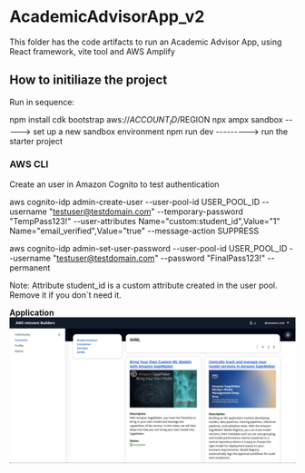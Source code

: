 # AcademicAdvisorApp_v2 
This folder has the code artifacts to run an Academic Advisor App, using React framework, vite tool and AWS Amplify

## How to initiliaze the project

Run in sequence:

npm install 
cdk bootstrap aws://$ACCOUNT_ID/$REGION
npx ampx sandbox -----> set up a new sandbox environment
npm run dev ---------> run the starter project

### AWS CLI

Create an user in Amazon Cognito to test authentication

aws cognito-idp admin-create-user --user-pool-id USER_POOL_ID --username "testuser@testdomain.com" --temporary-password "TempPass123!" --user-attributes Name="custom:student_id",Value="1" Name="email_verified",Value="true" --message-action SUPPRESS

aws cognito-idp admin-set-user-password --user-pool-id USER_POOL_ID --username "testuser@testdomain.com" --password "FinalPass123!" --permanent

Note: Attribute student_id is a custom attribute created in the user pool. Remove it if you don´t need it. 

**Application**\
![aws-reinvent2023-arc330-catalog](images/aws-reinvent2023-arc330-catalog.png)

